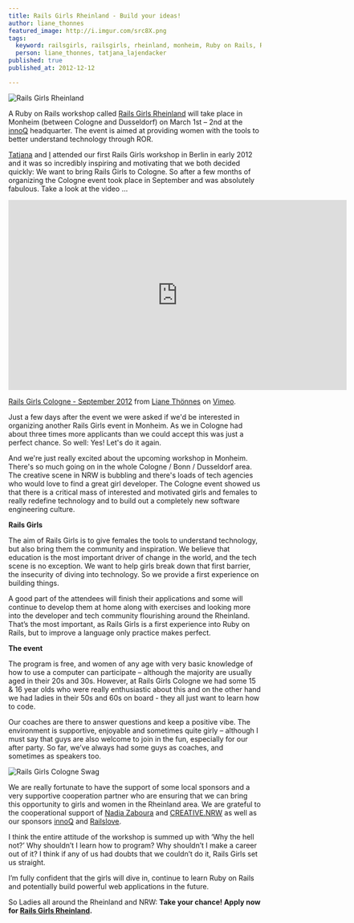 ```yaml
---
title: Rails Girls Rheinland - Build your ideas!
author: liane_thonnes
featured_image: http://i.imgur.com/src8X.png
tags:
  keyword: railsgirls, railsgirls, rheinland, monheim, Ruby on Rails, ROR, women, tech, girls, ladies, awesome
  person: liane_thonnes, tatjana_lajendacker
published: true
published_at: 2012-12-12

---
```


![Rails Girls Rheinland](http://i.imgur.com/1eyK3.png)

A Ruby on Rails workshop called [Rails Girls Rheinland](http://www.railsgirls.com/rheinland) will take place in Monheim (between Cologne and Dusseldorf) on March 1st – 2nd at the [innoQ](http://www.innoq.com/) headquarter. The event is aimed at providing women with the tools to better understand technology through ROR.

[Tatjana](http://railslove.com/team/tatjana_lajendacker/) and [I](http://railslove.com/team/liane_thonnes/) attended our first Rails Girls workshop in Berlin in early 2012 and it was so incredibly inspiring and motivating that we both decided quickly: We want to bring Rails Girls to Cologne. So after a few months of organizing the Cologne event took place in September and was absolutely fabulous. Take a look at the video …

<iframe src="http://player.vimeo.com/video/51511255" width="674" height="379" frameborder="0" webkitAllowFullScreen mozallowfullscreen allowFullScreen></iframe>
<p><a href="http://vimeo.com/51511255">Rails Girls Cologne - September 2012</a> from <a href="http://vimeo.com/user14112349">Liane Th&ouml;nnes</a> on <a href="http://vimeo.com">Vimeo</a>.</p>

Just a few days after the event we were asked if we'd be interested in organizing another Rails Girls event in Monheim. As we in Cologne had about three times more applicants than we could accept this was just a perfect chance. So well: Yes! Let's do it again.

And we're just really excited about the upcoming workshop in Monheim. There's so much going on in the whole Cologne / Bonn / Dusseldorf area. The creative scene in NRW is bubbling and there's loads of tech agencies who would love to find a great girl developer. The Cologne event showed us that there is a critical mass of interested and motivated girls and females to really redefine technology and to build out a completely new software engineering culture.

**Rails Girls**

The aim of Rails Girls is to give females the tools to understand technology, but also bring them the community and inspiration. We believe that education is the most important driver of change in the world, and the tech scene is no exception. We want to help girls break down that first barrier, the insecurity of diving into technology. So we provide a first experience on building things. 

A good part of the attendees will finish their applications and some will continue to develop them at home along with exercises and looking more into the developer and tech community flourishing around the Rheinland. That’s the most important, as Rails Girls is a first experience into Ruby on Rails, but to improve a language only practice makes perfect.

**The event**

The program is free, and women of any age with very basic knowledge of how to use a computer can participate – although the majority are usually aged in their 20s and 30s. However, at Rails Girls Cologne we had some 15 & 16 year olds who were really enthusiastic about this and on the other hand we had ladies in their 50s and 60s on board - they all just want to learn how to code.

Our coaches are there to answer questions and keep a positive vibe. The environment is supportive, enjoyable and sometimes quite girly – although I must say that guys are also welcome to join in the fun, especially for our after party. So far, we’ve always had some guys as coaches, and sometimes as speakers too.

![Rails Girls Cologne Swag](http://i.imgur.com/qSz3V.png)

We are really fortunate to have the support of some local sponsors and a very supportive cooperation partner who are ensuring that we can bring this opportunity to girls and women in the Rheinland area. We are grateful to the cooperational support of [Nadia Zaboura](https://twitter.com/nadia_z) and [CREATIVE.NRW](http://creative.nrw.de) as well as our sponsors [innoQ](http://www.innoq.com/) and [Railslove](http://www.railslove.com/). 

I think the entire attitude of the workshop is summed up with ‘Why the hell not?’ Why shouldn’t I learn how to program? Why shouldn’t I make a career out of it? I think if any of us had doubts that we couldn’t do it, Rails Girls set us straight.

I’m fully confident that the girls will dive in, continue to learn Ruby on Rails and potentially build powerful web applications in the future.

So Ladies all around the Rheinland and NRW: 
**Take your chance! Apply now for [Rails Girls Rheinland](http://railsgirls.com/rheinland).**
